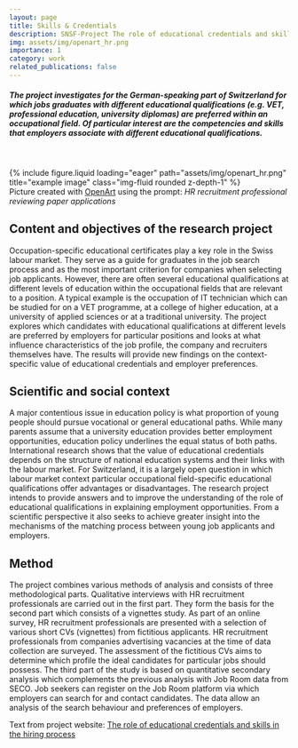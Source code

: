 ```yaml
---
layout: page
title: Skills & Credentials 
description: SNSF-Project The role of educational credentials and skills in the hiring process
img: assets/img/openart_hr.png
importance: 1
category: work
related_publications: false
---
```


##### The project investigates for the German-speaking part of Switzerland for which jobs graduates with different educational qualifications (e.g. VET, professional education, university diplomas) are preferred within an occupational field. Of particular interest are the competencies and skills that employers associate with different educational qualifications.
&nbsp; 

<div class="row">
    <div class="col-sm mt-3 mt-md-0">
        {% include figure.liquid loading="eager" path="assets/img/openart_hr.png" title="example image" class="img-fluid rounded z-depth-1" %}
    </div>
</div>
<div class="caption">
   Picture created with <a href='https://openart.ai/'>OpenArt</a> using the prompt: <i>HR recruitment professional reviewing paper applications</i>
</div>

## Content and objectives of the research project
Occupation-specific educational certificates play a key role in the Swiss labour market. They serve as a guide for graduates in the job search process and as the most important criterion for companies when selecting job applicants. However, there are often several educational qualifications at different levels of education within the occupational fields that are relevant to a position. A typical example is the occupation of IT technician which can be studied for on a VET programme, at a college of higher education, at a university of applied sciences or at a traditional university. The project explores which candidates with educational qualifications at different levels are preferred by employers for particular positions and looks at what influence characteristics of the job profile, the company and recruiters themselves have. The results will provide new findings on the context-specific value of educational credentials and employer preferences.



## Scientific and social context
A major contentious issue in education policy is what proportion of young people should pursue vocational or general educational paths. While many parents assume that a university education provides better employment opportunities, education policy underlines the equal status of both paths. International research shows that the value of educational credentials depends on the structure of national education systems and their links with the labour market. For Switzerland, it is a largely open question in which labour market context particular occupational field-specific educational qualifications offer advantages or disadvantages. The research project intends to provide answers and to improve the understanding of the role of educational qualifications in explaining employment opportunities. From a scientific perspective it also seeks to achieve greater insight into the mechanisms of the matching process between young job applicants and employers.

## Method
The project combines various methods of analysis and consists of three methodological parts. Qualitative interviews with HR recruitment professionals are carried out in the first part. They form the basis for the second part which consists of a vignettes study. As part of an online survey, HR recruitment professionals are presented with a selection of various short CVs (vignettes) from fictitious applicants. HR recruitment professionals from companies advertising vacancies at the time of data collection are surveyed. The assessment of the fictitious CVs aims to determine which profile the ideal candidates for particular jobs should possess. The third part of the study is based on quantitative secondary analysis which complements the previous analysis with Job Room data from SECO. Job seekers can register on the Job Room platform via which employers can search for and contact candidates. The data allow an analysis of the search behaviour and preferences of employers.



Text from project website: <a href='https://www.sfuvet.swiss/research/projects/role-educational-credentials-and-skills-hiring-process'>The role of educational credentials and skills in the hiring process</a>
